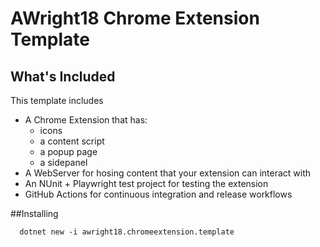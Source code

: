 
# AWright18 Chrome Extension Template

## What's Included 

This template includes 
 - A Chrome Extension that has:
   - icons
   - a content script
   - a popup page
   - a sidepanel
 - A WebServer for hosing content that your extension can interact with 
 - An NUnit + Playwright test project for testing the extension
 - GitHub Actions for continuous integration and release workflows

##Installing 
```
  dotnet new -i awright18.chromeextension.template
```


